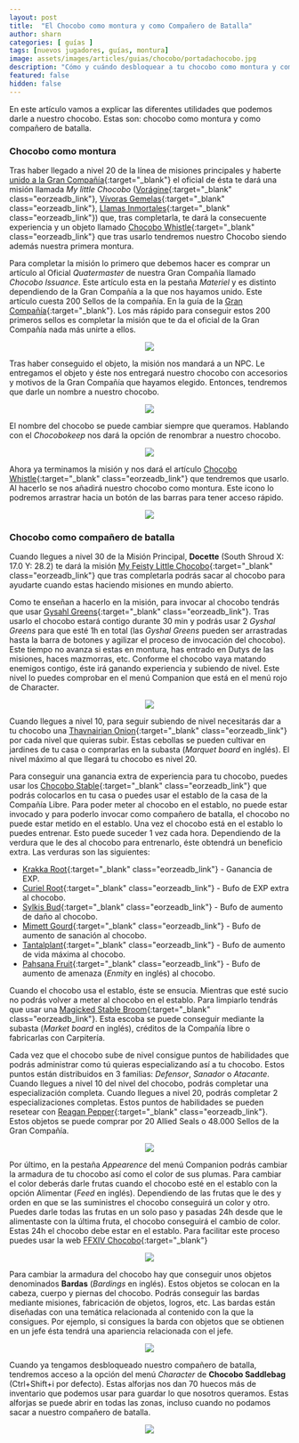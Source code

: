 ```yaml
---
layout: post
title:  "El Chocobo como montura y como Compañero de Batalla"
author: sharn
categories: [ guías ]
tags: [nuevos jugadores, guías, montura]
image: assets/images/articles/guias/chocobo/portadachocobo.jpg
description: "Cómo y cuándo desbloquear a tu chocobo como montura y como compañero de batalla."
featured: false
hidden: false
---
```


En este artículo vamos a explicar las diferentes utilidades que podemos darle a nuestro chocobo. Estas son: chocobo como montura y como compañero de batalla.

### Chocobo como montura

Tras haber llegado a nivel 20 de la línea de misiones principales y haberte [unido a la Gran Compañía](/guia-facciones/){:target="_blank"} el oficial de ésta te dará una misión llamada *My little Chocobo* ([Vorágine](https://na.finalfantasyxiv.com/lodestone/playguide/db/quest/2aac1dcda64/){:target="_blank" class="eorzeadb_link"}, [Vívoras Gemelas](https://na.finalfantasyxiv.com/lodestone/playguide/db/quest/1ddd53e642c/){:target="_blank" class="eorzeadb_link"}, [Llamas Inmortales](https://na.finalfantasyxiv.com/lodestone/playguide/db/quest/cdf5de09896/){:target="_blank" class="eorzeadb_link"}) que, tras completarla, te dará la consecuente experiencia y un objeto llamado [Chocobo Whistle](https://na.finalfantasyxiv.com/lodestone/playguide/db/item/85f78cb2a87/){:target="_blank" class="eorzeadb_link"} que tras usarlo tendremos nuestro Chocobo siendo además nuestra primera montura.

Para completar la misión lo primero que debemos hacer es comprar un artículo al Oficial *Quatermaster* de nuestra Gran Compañía llamado *Chocobo Issuance*. Este artículo esta en la pestaña *Materiel* y es distinto dependiendo de la Gran Compañía a la que nos hayamos unido. Este artículo cuesta 200 Sellos de la compañía. En la guía de la [Gran Compañía](/guia-facciones/){:target="_blank"}. Los más rápido para conseguir estos 200 primeros sellos es completar la misión que te da el oficial de la Gran Compañía nada más unirte a ellos.

<p align="center"><img src="/assets/images/articles/guias/chocobo/chocoboissuance.jpg"></p>

Tras haber conseguido el objeto, la misión nos mandará a un NPC. Le entregamos el objeto y éste nos entregará nuestro chocobo con accesorios y motivos de la Gran Compañía que hayamos elegido. Entonces, tendremos que darle un nombre a nuestro chocobo.

<p align="center"><img src="/assets/images/articles/guias/chocobo/nombre.jpg"></p>

El nombre del chocobo se puede cambiar siempre que queramos. Hablando con el *Chocobokeep* nos dará la opción de renombrar a nuestro chocobo.

<p align="center"><img src="/assets/images/articles/guias/chocobo/renombrar.jpg"></p>

Ahora ya terminamos la misión y nos dará el artículo [Chocobo Whistle](https://na.finalfantasyxiv.com/lodestone/playguide/db/item/85f78cb2a87/){:target="_blank" class="eorzeadb_link"} que tendremos que usarlo. Al hacerlo se nos añadirá nuestro chocobo como montura. Este icono lo podremos arrastrar hacia un botón de las barras para tener acceso rápido.

<p align="center"><img src="/assets/images/articles/guias/chocobo/montura.jpg"></p>

### Chocobo como compañero de batalla

Cuando llegues a nivel 30 de la Misión Principal, **Docette** (South Shroud X: 17.0 Y: 28.2) te dará la misión [My Feisty Little Chocobo](https://na.finalfantasyxiv.com/lodestone/playguide/db/quest/d0c8145f2d1/){:target="_blank" class="eorzeadb_link"} que tras completarla podrás sacar al chocobo para ayudarte cuando estas haciendo misiones en mundo abierto.

Como te enseñan a hacerlo en la misión, para invocar al chocobo tendrás que usar [Gysahl Greens](https://na.finalfantasyxiv.com/lodestone/playguide/db/item/eeca86f98cc/){:target="_blank" class="eorzeadb_link"}. Tras usarlo el chocobo estará contigo durante 30 min y podrás usar 2 *Gyshal Greens* para que esté 1h en total (las *Gyshal Greens* pueden ser arrastradas hasta la barra de botones y agilizar el proceso de invocación del chocobo). Este tiempo no avanza si estas en montura, has entrado en Dutys de las misiones, haces mazmorras, etc. Conforme el chocobo vaya matando enemigos contigo, éste irá ganando experiencia y subiendo de nivel. Este nivel lo puedes comprobar en el menú Companion que está en el menú rojo de Character.

<p align="center"><img src="/assets/images/articles/guias/chocobo/companion.jpg"></p>

Cuando llegues a nivel 10, para seguir subiendo de nivel necesitarás dar a tu chocobo una [Thavnairian Onion](https://eu.finalfantasyxiv.com/lodestone/playguide/db/item/cd8f0584d92/){:target="_blank" class="eorzeadb_link"} por cada nivel que quieras subir. Estas cebollas se pueden cultivar en jardines de tu casa o comprarlas en la subasta (*Marquet board* en inglés). El nivel máximo al que llegará tu chocobo es nivel 20.

Para conseguir una ganancia extra de experiencia para tu chocobo, puedes usar los [Chocobo Stable](https://na.finalfantasyxiv.com/lodestone/playguide/db/item/2b885d683f8/){:target="_blank" class="eorzeadb_link"} que podrás colocarlos en tu casa o puedes usar el establo de la casa de la Compañía Libre. Para poder meter al chocobo en el establo, no puede estar invocado y para poderlo invocar como compañero de batalla, el chocobo no puede estar metido en el establo. Una vez el chocobo está en el establo lo puedes entrenar. Esto puede suceder 1 vez cada hora. Dependiendo de la verdura que le des al chocobo para entrenarlo, éste obtendrá un beneficio extra. Las verduras son las siguientes:

- [Krakka Root](https://na.finalfantasyxiv.com/lodestone/playguide/db/item/3aa8dbfaebd/){:target="_blank" class="eorzeadb_link"} - Ganancia de EXP.
- [Curiel Root](https://na.finalfantasyxiv.com/lodestone/playguide/db/item/7896741c543/){:target="_blank" class="eorzeadb_link"} - Bufo de EXP extra al chocobo.
- [Sylkis Bud](https://na.finalfantasyxiv.com/lodestone/playguide/db/item/f7ac8dd09b8/){:target="_blank" class="eorzeadb_link"} - Bufo de aumento de daño al chocobo.
- [Mimett Gourd](https://eu.finalfantasyxiv.com/lodestone/playguide/db/item/5cde7f5e195/){:target="_blank" class="eorzeadb_link"} - Bufo de aumento de sanación al chocobo.
- [Tantalplant](https://na.finalfantasyxiv.com/lodestone/playguide/db/item/03ab0cda894/){:target="_blank" class="eorzeadb_link"} - Bufo de aumento de vida máxima al chocobo.
- [Pahsana Fruit](https://na.finalfantasyxiv.com/lodestone/playguide/db/item/334ddf482f0/){:target="_blank" class="eorzeadb_link"} - Bufo de aumento de amenaza (*Enmity* en inglés) al chocobo.

Cuando el chocobo usa el establo, éste se ensucia. Mientras que esté sucio no podrás volver a meter al chocobo en el establo. Para limpiarlo tendrás que usar una [Magicked Stable Broom](https://eu.finalfantasyxiv.com/lodestone/playguide/db/item/58af1380e89/){:target="_blank" class="eorzeadb_link"}. Esta escoba se puede conseguir mediante la subasta (*Market board* en inglés), créditos de la Compañía libre o fabricarlas con Carpitería.

Cada vez que el chocobo sube de nivel consigue puntos de habilidades que podrás administrar como tú quieras especializando así a tu chocobo. Estos puntos están distribuidos en 3 familias: *Defensor*, *Sanador* o *Atacante*. Cuando llegues a nivel 10 del nivel del chocobo, podrás completar una especialización completa. Cuando llegues a nivel 20, podrás completar 2 especializaciones completas. Estos puntos de habilidades se pueden resetear con [Reagan Pepper](https://eu.finalfantasyxiv.com/lodestone/playguide/db/item/102abc133a5/){:target="_blank" class="eorzeadb_link"}. Estos objetos se puede comprar por 20 Allied Seals o 48.000 Sellos de la Gran Compañía.

<p align="center"><img src="/assets/images/articles/guias/chocobo/habilidades.jpg"></p>

Por último, en la pestaña *Appearence* del menú Companion podrás cambiar la armadura de tu chocobo así como el color de sus plumas. Para cambiar el color deberás darle frutas cuando el chocobo esté en el establo con la opción Alimentar (*Feed* en inglés). Dependiendo de las frutas que le des y orden en que se las suministres el chocobo conseguirá un color y otro. Puedes darle todas las frutas en un solo paso y pasadas 24h desde que le alimentaste con la última fruta, el chocobo conseguirá el cambio de color. Estas 24h el chocobo debe estar en el establo. Para facilitar este proceso puedes usar la web [FFXIV Chocobo](https://ffxivchocobo.com/en){:target="_blank"}

<p align="center"><img src="/assets/images/articles/guias/chocobo/apariencia.jpg"></p>

Para cambiar la armadura del chocobo hay que conseguir unos objetos denominados **Bardas** (*Bardings* en inglés). Estos objetos se colocan en la cabeza, cuerpo y piernas del chocobo. Podrás conseguir las bardas mediante misiones, fabricación de objetos, logros, etc. Las bardas están diseñadas con una temática relacionada al contenido con la que la consigues. Por ejemplo, si consigues la barda con objetos que se obtienen en un jefe ésta tendrá una apariencia relacionada con el jefe.

<p align="center"><img src="/assets/images/articles/guias/chocobo/barda.jpg"></p>

Cuando ya tengamos desbloqueado nuestro compañero de batalla, tendremos acceso a la opción del menú *Character* de **Chocobo Saddlebag** (Ctrl+Shift+i por defecto). Estas alforjas nos dan 70 huecos más de inventario que podemos usar para guardar lo que nosotros queramos. Estas alforjas se puede abrir en todas las zonas, incluso cuando no podamos sacar a nuestro compañero de batalla.

<p align="center"><img src="/assets/images/articles/guias/chocobo/alforjas.jpg"></p>